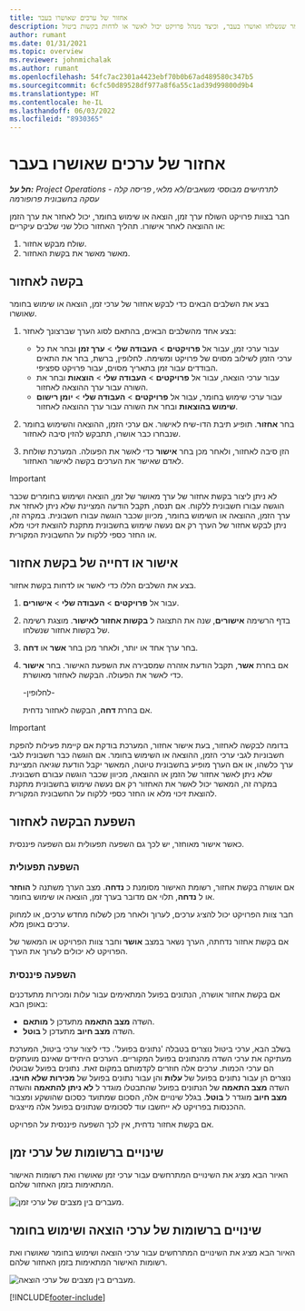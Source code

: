 ```yaml
---
title: אחזור של ערכים שאושרו בעבר
description: מאמר זה מסביר כיצד חבר בצוות פרויקט יכול לבקש החזרה של רשומות זמן, הוצאות ושימוש בחומר שנשלחו ואושרו בעבר, וכיצד מנהל פרויקט יכול לאשר או לדחות בקשות ביטול.
author: rumant
ms.date: 01/31/2021
ms.topic: overview
ms.reviewer: johnmichalak
ms.author: rumant
ms.openlocfilehash: 54fc7ac2301a4423ebf70b0b67ad489580c347b5
ms.sourcegitcommit: 6cfc50d89528df977a8f6a55c1ad39d99800d9b4
ms.translationtype: HT
ms.contentlocale: he-IL
ms.lasthandoff: 06/03/2022
ms.locfileid: "8930365"
---
```

# <a name="recall-previously-approved-entries"></a>אחזור של ערכים שאושרו בעבר

_**חל על:** Project Operations לתרחישים מבוססי משאבים/לא מלאי, פריסה קלה - עסקה בחשבונית פרופורמה_

חבר בצוות פרויקט השולח ערך זמן, הוצאה או שימוש בחומר, יכול לאחזר את ערך הזמן או ההוצאה לאחר אישורו. תהליך האחזור כולל שני שלבים עיקריים:

1. שולח מבקש אחזור.
2. מאשר מאשר את בקשת האחזור.

## <a name="request-a-recall"></a>בקשה לאחזור

בצע את השלבים הבאים כדי לבקש אחזור של ערכי זמן, הוצאה או שימוש בחומר שאושרו.

1. בצע אחד מהשלבים הבאים, בהתאם לסוג הערך שברצונך לאחזר:

    - עבור ערכי זמן, עבור אל **פרויקטים** \> **העבודה שלי** \> **ערך זמן** ובחר את כל ערכי הזמן לשילוב מסוים של פרויקט ומשימה. לחלופין, ברשת, בחר את התאים הבודדים עבור זמן בתאריך מסוים, עבור פרויקט ספציפי.
    - עבור ערכי הוצאה, עבור אל **פרויקטים** \> **העבודה שלי** \> **הוצאות** ובחר את השורה עבור ערך ההוצאה לאחזור.
    - עבור ערכי שימוש בחומר, עבור אל **פרויקטים** \> **העבודה שלי** \> **יומן רישום שימוש בהוצאות** ובחר את השורה עבור ערך ההוצאה לאחזור.

2. בחר **אחזור**. תופיע תיבת הדו-שיח לאישור. אם ערכי הזמן, ההוצאה והשימוש בחומר שנבחרו כבר אושרו, תתבקש להזין סיבה לאחזור.
3. הזן סיבה לאחזור, ולאחר מכן בחר **אישור** כדי לאשר את הפעולה. המערכת שולחת לאדם שאישר את הערכים בקשה לאישור האחזור.

> [!IMPORTANT]
> לא ניתן ליצור בקשת אחזור של ערך מאושר של זמן, הוצאה ושימוש בחומרים שכבר הוגשה עבורו חשבונית ללקוח. אם תנסה, תקבל הודעה המציינת שלא ניתן לאחזר את ערך הזמן, ההוצאה או השימוש בחומר, מכיוון שכבר הוגשה עבורו חשבונית. במקרה זה, ניתן לבקש אחזור של הערך רק אם נעשה שימוש בחשבונית מתקנת להוצאת זיכוי מלא או החזר כספי ללקוח על החשבונית המקורית.

## <a name="approve-or-reject-a-recall-request"></a>אישור או דחייה של בקשת אחזור

בצע את השלבים הללו כדי לאשר או לדחות בקשת אחזור.

1. עבור אל **פרויקטים** \> **העבודה שלי** \> **אישורים**.
2. בדף הרשימה **אישורים**, שנה את התצוגה ל **בקשות אחזור לאישור**. מוצגת רשימה של בקשות אחזור שנשלחו.
3. בחר ערך אחד או יותר, ולאחר מכן בחר **אשר** או **דחה**.
4. אם בחרת **אשר**, תקבל הודעת אזהרה שמסבירה את השפעת האישור. ‏‏בחר **אישור** כדי לאשר את הפעולה. הבקשה לאחזור מאושרת.

    -לחלופין-

    אם בחרת **דחה**, הבקשה לאחזור נדחית.

> [!IMPORTANT]
> בדומה לבקשה לאחזור, בעת אישור אחזור, המערכת בודקת אם קיימת פעילות להפקת חשבוניות לגבי ערכי הזמן, ההוצאה או השימוש בחומר. אם הוגשה כבר חשבונית לגבי ערך כלשהו, או אם הערך מופיע בחשבונית טיוטה, המאשר יקבל הודעת שגיאה המציינת שלא ניתן לאשר אחזור של הזמן או ההוצאה, מכיוון שכבר הוגשה עבורם חשבונית. במקרה זה, המאשר יכול לאשר את האחזור רק אם נעשה שימוש בחשבונית מתקנת להוצאת זיכוי מלא או החזר כספי ללקוח על החשבונית המקורית.

## <a name="impact-of-a-recall-request"></a>השפעת הבקשה לאחזור

כאשר אישור מאוחזר, יש לכך גם השפעה תפעולית וגם השפעה פיננסית.

### <a name="operational-impact"></a>השפעה תפעולית

אם אושרה בקשת אחזור, רשומת האישור מסומנת כ **נדחה**. מצב הערך משתנה ל **הוחזר** או ל **נדחה**, תלוי אם מדובר בערך זמן, הוצאה או שימוש בחומר.

חבר צוות הפרויקט יכול להציג ערכים, לערוך ולאחר מכן לשלוח מחדש ערכים, או למחוק ערכים באופן מלא.

אם בקשת אחזור נדחתה, הערך נשאר במצב **אושר** וחבר צוות הפרויקט או המאשר של הפרויקט לא יכולים לערוך את הערך.

### <a name="financial-impact"></a>השפעה פיננסית

אם בקשת אחזור אושרה, הנתונים בפועל המתאימים עבור עלות ומכירות מתעדכנים באופן הבא:

- השדה **מצב התאמה** מתעדכן ל **מותאם**.
- השדה **מצב חיוב** מתעדכן ל **בוטל**.

בשלב הבא, ערכי ביטול נוצרים בטבלה 'נתונים בפועל'. כדי ליצור ערכי ביטול, המערכת מעתיקה את ערכי השדה מהנתונים בפועל המקוריים. הערכים היחידים שאינם מועתקים הם ערכי הכמות. ערכים אלה חוזרים לקדמותם במקום זאת. נתונים בפועל שבוטלו נוצרים הן עבור נתונים בפועל של **עלות** והן עבור נתונים בפועל של **מכירות שלא חויבו**. השדה **מצב התאמה** של הנתונים בפועל שהתבטלו מוגדר ל **לא ניתן להתאמה** והשדה **מצב חיוב** מוגדר ל **בוטל**. בגלל שינויים אלה, הסכום שמתועד כסכום שהושקע ומצבור ההכנסות בפרויקט לא ייחשבו עוד לסכומים שנתונים בפועל אלה מייצגים.

אם בקשת אחזור נדחית, אין לכך השפעה פיננסית על הפרויקט.

## <a name="changes-to-time-entry-records"></a>שינויים ברשומות של ערכי זמן

האיור הבא מציג את השינויים המתרחשים עבור ערכי זמן שאושרו ואת רשומות האישור המתאימות בזמן האחזור שלהם.

![מעברים בין מצבים של ערכי זמן.](media/TimeEntryStateTransitions.png)

## <a name="changes-to-expense-and-material-usage-entry-records"></a>שינויים ברשומות של ערכי הוצאה ושימוש בחומר

האיור הבא מציג את השינויים המתרחשים עבור ערכי הוצאה ושימוש בחומר שאושרו ואת רשומות האישור המתאימות בזמן האחזור שלהם.

![מעברים בין מצבים של ערכי הוצאה.](media/ExpenseEntryStateTransitions.png)

[!INCLUDE[footer-include](../includes/footer-banner.md)]
